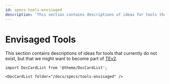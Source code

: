 ```yaml
---
id: specs-tools-envisaged
description: 'This section contains descriptions of ideas for tools that currently do not exist, but that we might want to become part of TEv2.'
---
```


# Envisaged Tools

This section contains descriptions of ideas for tools that currently do not exist, but that we might want to become part of [TEv2](@).

```mdx-code-block
import DocCardList from '@theme/DocCardList';

<DocCardList folder="/docs/specs/tools-envisaged" />
```
